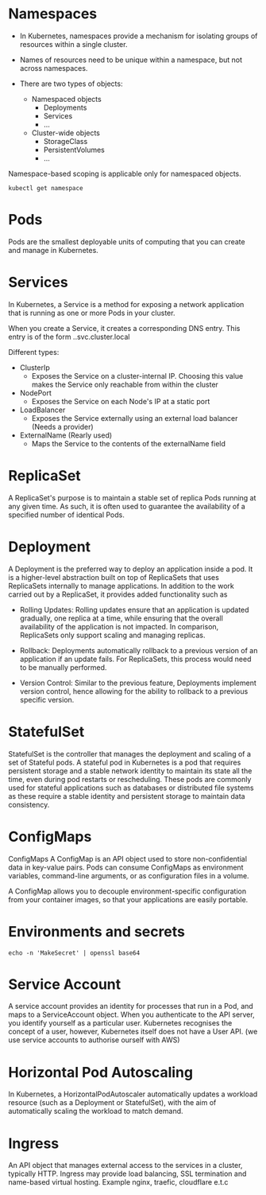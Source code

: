 # Namespaces

* In Kubernetes, namespaces provide a mechanism for isolating groups of resources within a single cluster.

* Names of resources need to be unique within a namespace, but not across namespaces.

* There are two types of objects:
    * Namespaced objects
        * Deployments
        * Services
        * ...
    * Cluster-wide objects
        * StorageClass
        * PersistentVolumes
        * ...

Namespace-based scoping is applicable only for namespaced objects.


```
kubectl get namespace
```

# Pods

Pods are the smallest deployable units of computing that you can create and manage in Kubernetes.

# Services

In Kubernetes, a Service is a method for exposing a network application that is running as one or more Pods in your cluster.

When you create a Service, it creates a corresponding DNS entry. This entry is of the form <service-name>.<namespace-name>.svc.cluster.local

Different types:

 * ClusterIp
    - Exposes the Service on a cluster-internal IP. Choosing this value makes the Service only reachable from within the cluster
 * NodePort
    - Exposes the Service on each Node's IP at a static port
 * LoadBalancer
    - Exposes the Service externally using an external load balancer (Needs a provider)
 * ExternalName (Rearly used)
    - Maps the Service to the contents of the externalName field

# ReplicaSet

A ReplicaSet's purpose is to maintain a stable set of replica Pods running at any given time. As such, it is often used to guarantee the availability of a specified number of identical Pods.


# Deployment

A Deployment is the preferred way to deploy an application inside a pod. It is a higher-level abstraction built on top of ReplicaSets that uses ReplicaSets internally to manage applications. In addition to the work carried out by a ReplicaSet, it provides added functionality such as

* Rolling Updates: Rolling updates ensure that an application is updated gradually, one replica at a time, while ensuring that the overall availability of the application is not impacted. In comparison, ReplicaSets only support scaling and managing replicas.

* Rollback: Deployments automatically rollback to a previous version of an application if an update fails. For ReplicaSets, this process would need to be manually performed.

* Version Control: Similar to the previous feature, Deployments implement version control, hence allowing for the ability to rollback to a previous specific version.


# StatefulSet

StatefulSet is the controller that manages the deployment and scaling of a set of Stateful pods. A stateful pod in Kubernetes is a pod that requires persistent storage and a stable network identity to maintain its state all the time, even during pod restarts or rescheduling. These pods are commonly used for stateful applications such as databases or distributed file systems as these require a stable identity and persistent storage to maintain data consistency.

# ConfigMaps

ConfigMaps
A ConfigMap is an API object used to store non-confidential data in key-value pairs. Pods can consume ConfigMaps as environment variables, command-line arguments, or as configuration files in a volume.

A ConfigMap allows you to decouple environment-specific configuration from your container images, so that your applications are easily portable.


# Environments and secrets

```
echo -n 'MakeSecret' | openssl base64

```

# Service Account

A service account provides an identity for processes that run in a Pod, and maps to a ServiceAccount object. When you authenticate to the API server, you identify yourself as a particular user. Kubernetes recognises the concept of a user, however, Kubernetes itself does not have a User API. (we use service accounts to authorise ourself with AWS)

# Horizontal Pod Autoscaling
In Kubernetes, a HorizontalPodAutoscaler automatically updates a workload resource (such as a Deployment or StatefulSet), with the aim of automatically scaling the workload to match demand.

# Ingress

An API object that manages external access to the services in a cluster, typically HTTP.
Ingress may provide load balancing, SSL termination and name-based virtual hosting.
Example nginx, traefic, cloudflare e.t.c